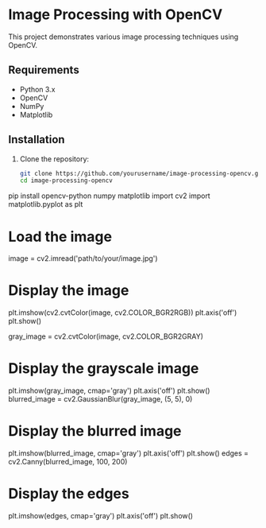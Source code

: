 # Image Processing with OpenCV

This project demonstrates various image processing techniques using OpenCV.

## Requirements

- Python 3.x
- OpenCV
- NumPy
- Matplotlib

## Installation

1. Clone the repository:
   ```bash
   git clone https://github.com/yourusername/image-processing-opencv.git
   cd image-processing-opencv
pip install opencv-python numpy matplotlib
import cv2
import matplotlib.pyplot as plt

# Load the image
image = cv2.imread('path/to/your/image.jpg')

# Display the image
plt.imshow(cv2.cvtColor(image, cv2.COLOR_BGR2RGB))
plt.axis('off')
plt.show()

gray_image = cv2.cvtColor(image, cv2.COLOR_BGR2GRAY)

# Display the grayscale image
plt.imshow(gray_image, cmap='gray')
plt.axis('off')
plt.show()
blurred_image = cv2.GaussianBlur(gray_image, (5, 5), 0)

# Display the blurred image
plt.imshow(blurred_image, cmap='gray')
plt.axis('off')
plt.show()
edges = cv2.Canny(blurred_image, 100, 200)

# Display the edges
plt.imshow(edges, cmap='gray')
plt.axis('off')
plt.show()

